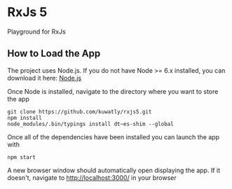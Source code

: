 # RxJs 5

Playground for RxJs

## How to Load the App
The project uses Node.js.  If you do not have Node >= 6.x installed, you can download it here: [Node.js](https://nodejs.org/en/)

Once Node is installed, navigate to the directory where you want to store the app
```
git clone https://github.com/kuwatly/rxjs5.git
npm install
node_modules/.bin/typings install dt~es-shim --global
```
Once all of the dependencies have been installed you can launch the app with
```
npm start
```

A new browser window should automatically open displaying the app.  If it doesn't, navigate to [http://localhost:3000/](http://localhost:3000/) in your browser
